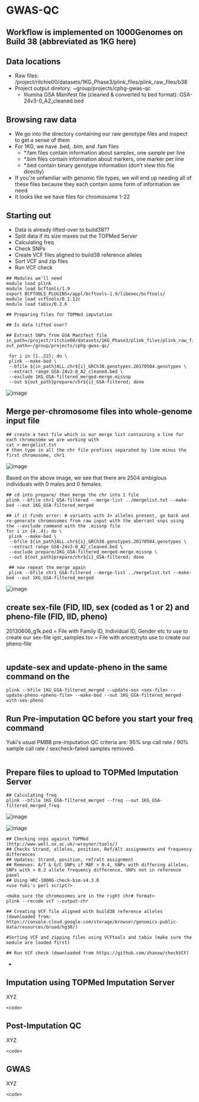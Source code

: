 # GWAS-QC
## Workflow is implemented on 1000Genomes on Build 38 (abbreviated as 1KG here)


## Data locations
* Raw files: /project/ritchie00/datasets/1KG_Phase3/plink_files/plink_raw_files/b38
* Project output diretory: ~group/projects/cphg-gwas-qc
  * Illumina GSA Manifest file (cleaned & converted to bed format): GSA-24v3-0_A2_cleaned.bed

## Browsing raw data
* We go into the directory containing our raw genotype files and inspect to get a sense of them
* For 1KG, we have .bed, .bim, and .fam files
  * *.fam files contain information about samples, one sample per line
  * *.bim files contain information about markers, one marker per line
  * *.bed contain binary genotype information (don’t view this file directly)
* If you're unfamiliar with genomic file types, we will end up needing all of these files because they each contain some form of information we need
* It looks like we have files for chromosome 1-22


## Starting out
* Data is already lifted-over to build38??
* Split data if its size maxes out the TOPMed Server
* Calculating freq
* Check SNPs 
* Create VCF files aligned to build38 reference alleles
* Sort VCF and zip files
* Run VCF check

```
## Modules we'll need
module load plink
module load bcftools/1.9
export BCFTOOLS_PLUGINS=/appl/bcftools-1.9/libexec/bcftools/
module load vcftools/0.1.12c
module load tabix/0.2.6
```

```
## Preparing files for TOPMed imputation

## Is data lifted over?

## Extract SNPs from GSA Manifest file
in_path=/project/ritchie00/datasets/1KG_Phase3/plink_files/plink_raw_files/b38/
out_path=~/group/projects/cphg-gwas-qc/

 for i in {1..22}; do \
 plink --make-bed \
 --bfile ${in_path}ALL.chr${i}_GRCh38.genotypes.20170504.genotypes \
 --extract range GSA-24v3-0_A2_cleaned.bed \
 --exclude 1KG_GSA-filtered_merged-merge.missnp
 --out ${out_path}prepare/chr${i}_GSA-filtered; done
```
![image](https://user-images.githubusercontent.com/30478823/146036594-4590d0eb-0753-4bd7-9404-32de174f3c89.png)

## Merge per-chromosome files into whole-genome input file
```
## create a text file which is our merge list containing a line for each chromosome we are working with
cat > mergelist.txt
# then type in all the chr file prefixes separated by line minus the first chromosome, chr1
```
![image](https://user-images.githubusercontent.com/30478823/146052632-032cc0b4-f0b3-4b10-a369-ae58ffce5a4c.png)

Based on the above image, we see that there are 2504 ambigious individuals with 0 males and 0 females. 

```
## cd into prepare/ then merge the chr into 1 file
plink --bfile chr1_GSA-filtered --merge-list ../mergelist.txt --make-bed --out 1KG_GSA-filtered_merged
 
## if it finds error: # variants with 3+ alleles present, go back and re-generate chromosomes from raw input with the aberrant snps using the --exclude command with the .missnp file
for i in {4..4}; do \
 plink --make-bed \
 --bfile ${in_path}ALL.chr${i}_GRCh38.genotypes.20170504.genotypes \
 --extract range GSA-24v3-0_A2_cleaned.bed \
 --exclude prepare/1KG_GSA-filtered_merged-merge.missnp \
 --out ${out_path}prepare/chr${i}_GSA-filtered; done
 
 ## now repeat the merge again
 plink --bfile chr1_GSA-filtered --merge-list ../mergelist.txt --make-bed --out 1KG_GSA-filtered_merged
```
![image](https://user-images.githubusercontent.com/30478823/146056961-3a72cfa8-aaa4-4dc2-86fe-63f5c5947565.png)

## create sex-file (FID, IID, sex (coded as 1 or 2) and pheno-file (FID, IID, pheno)
20130606_g1k.ped = File with Family ID, Individual ID, Gender etc to use to create our sex-file
igsr_samples.tsv = File with ancestryto use to create our pheno-file


```

```

## update-sex and update-pheno in the same command on the
```
plink --bfile 1KG_GSA-filtered_merged --update-sex <sex-file> --update-pheno <pheno-file> --make-bed --out 1KG_GSA-filtered_merged-with-sex-pheno
```

## Run Pre-imputation QC before you start your freq command
Yuki's usual PMBB pre-imputation QC criteria are: 95% snp call rate / 90% sample call rate / sexcheck-failed samples removed.
```
```

## Prepare files to upload to TOPMed Imputation Server
```
## Calculating freq
plink --bfile 1KG_GSA-filtered_merged --freq --out 1KG_GSA-filtered_merged_freq
```
![image](https://user-images.githubusercontent.com/30478823/146056904-ab43216b-7d42-4469-acfa-580d963856fa.png)

![image](https://user-images.githubusercontent.com/30478823/146056829-047a7afc-44c0-4435-8afd-d0e8975f9863.png)

```
## Checking snps against TOPMed
(http://www.well.ox.ac.uk/~wrayner/tools/)
## Checks Strand, alleles, position, Ref/Alt assignments and frequency differences
## Updates: Strand, position, ref/alt assignment
## Removes: A/T & G/C SNPs if MAF > 0.4, SNPs with differing alleles, SNPs with > 0.2 allele frequency difference, SNPs not in reference panel
## Using HRC-1000G-check-bim-v4.3.0
<use Yuki's perl script?>

<make sure the chromosomes are in the right chr# format>
plink --recode vcf --output-chr

## Creating VCF file aligned with build38 reference alleles (downloaded from: https://console.cloud.google.com/storage/browser/genomics-public-data/resources/broad/hg38/)

#Sorting VCF and zipping files using VCFtools and tabix (make sure the module are loaded first)

## Run VCF check (downloaded from https://github.com/zhanxw/checkVCF)

```
* 


## Imputation using TOPMed Imputation Server
XYZ

```
<code>
```

## Post-Imputation QC
XYZ
```
<code>
```

## GWAS
XYZ

```
<code>
```


